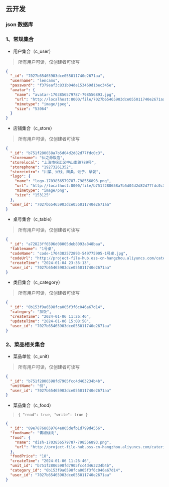 ## 云开发

### json 数据库

### 1、常规集合

- 用户集合（c_user）

> 所有用户可读，仅创建者可读写

```json
{
  "_id": "7027b65465903dce055011740e2671aa",
  "username": "lencamo",
  "password": "f379eaf3c831b04de153469d1bec345e",
  "avatar": {
    "name": "avatar-1703856579787-798556893.jpg",
    "url": "http://localhost:8000/file/7027b65465903dce055011740e2671aa/avatar",
    "mimetype": "image/jpeg",
    "size": "53064"
  }
}
```

- 店铺集合（c_store）

> 所有用户可读，仅创建者可读写

```json
{
  "_id": "b751f280658a7b5d04d2d82d77fdc0c3",
  "storename": "仙之源饭店",
  "storelocal": "上海市徐汇区中山南路789号",
  "storephone": "19273261352",
  "storeintro": "川菜、米线、面条、饺子、早餐",
  "logo": {
    "name": "logo-1703856579787-798556893.png",
    "url": "http://localhost:8000/file/b751f280658a7b5d04d2d82d77fdc0c3/logo",
    "mimetype": "image/png",
    "size": "153125"
  },
  "user_id": "7027b65465903dce055011740e2671aa"
}
```

- 桌号集合（c_table）

> 所有用户可读，仅创建者可读写

```json
{
  "_id": "a72823ff6596d08005deb8093a848baa",
  "tablename": "1号桌",
  "codeName": "code-1704382572893-549775905-1号桌.jpg",
  "codeUrl": "http://project-file-hub.oss-cn-hangzhou.aliyuncs.com/catering-service-platform/code-1704382572893-549775905-1号桌.jpg",
  "createTime": "2024-01-04 23:36:13",
  "user_id": "7027b65465903dce055011740e2671aa"
}
```

- 类目集合（c_category）

> 所有用户可读，仅创建者可读写

```json
{
  "_id": "0b153f9a6598fca005f3f6c046a67d14",
  "category": "拌饭",
  "createTime": "2024-01-06 11:26:46",
  "updateTime": "2024-01-06 15:08:58",
  "user_id": "7027b65465903dce055011740e2671aa"
}
```

### 2、菜品相关集合

- 菜品单位（c_unit）

> 所有用户可读，仅创建者可读写

```json
{
  "_id": "b751f2806598fd7905fcc4d463234b4b",
  "unitName": "份",
  "user_id": "7027b65465903dce055011740e2671aa"
}
```

- 菜品集合（c_food）

> `{ "read": true, "write": true }`

```json
{
  "_id": "09e78768659784e805defb1d799d4556",
  "foodname": "青椒烧肉",
  "food": {
    "name": "dish-1703856579787-798556893.png",
    "url": "http://project-file-hub.oss-cn-hangzhou.aliyuncs.com/catering-service-platform/food-1704382572893-549775905-qingjiao.png"
  },
  "foodPrice": "18",
  "createTime": "2024-01-06 11:26:46",
  "unit_id": "b751f2806598fd7905fcc4d463234b4b",
  "category_id": "0b153f9a6598fca005f3f6c046a67d14",
  "user_id": "7027b65465903dce055011740e2671aa"
}
```
